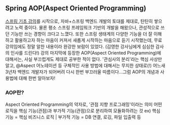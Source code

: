## Spring AOP(Aspect Oriented Programming)
[스프링 기초 강의](https://www.inflearn.com/course/%EC%8A%A4%ED%94%84%EB%A7%81-%EC%9E%85%EB%AC%B8-%EC%8A%A4%ED%94%84%EB%A7%81%EB%B6%80%ED%8A%B8/dashboard)를 시작으로, 자바+스프링 백엔드 개발의 토대를 제대로, 탄탄히
쌓으려고 노력 중이다. 물론 평소 스프링 프레임워크 기반의 개발을 해왔으나, 관성적으로 쓰던 기능만 쓰는 경향이 크다고 느꼈다. 또한 스프링 생태계의 다양한 기능을 더 잘 이해하고 활용하고자 하는 마음이 커져서 
새롭게 시작하는 마음으로 듣기 시작했는데, 무료 강의임에도 정말 알찬 내용이라 완강한 보람이 있었다. (김영한 강사님에게 심심한 감사의 인사를 드린다!) 
강의 마지막에 등장한 AOP(Aspect Oriented Programming)에 대해서는, 사실 부끄럽게도 제대로 공부한 적이 없다. '관심사의 분리'라는 핵심 사상만 알고, @Aspect 어노테이션 등 구체적인 사용 방법에 대해서는 무지한 상태로(!)
어느새 3년차 백엔드 개발자가 되어버려 다시 한번 부끄러울 따름이다...그럼 AOP의 개념과 사용법에 대해 한번 알아보자!

### AOP란?
Aspect Oriented Programming의 약자로, '관점 지향 프로그래밍'이라는 의미
어떤 로직을 핵심 기능(관점)과 부가적 기능(관점)으로 분리하여 모듈화하려는 것
ex) 핵심 기능 = 핵심 비즈니스 로직 | 부가적 기능 = DB 연결, 로깅, 파일 입출력 등


